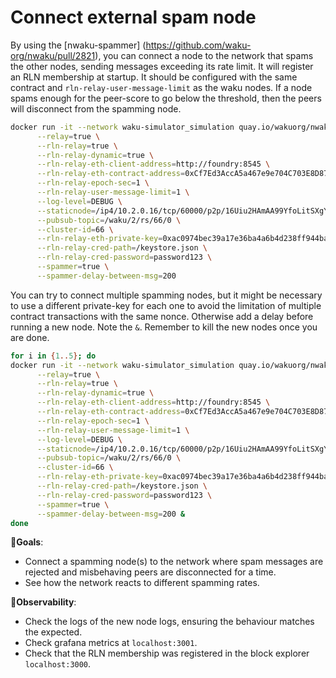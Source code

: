 # Connect external spam node


By using the [nwaku-spammer] (https://github.com/waku-org/nwaku/pull/2821), you can connect a node to the network that spams the other nodes, sending messages exceeding its rate limit. It will register an RLN membership at startup. It should be configured with the same contract and `rln-relay-user-message-limit` as the waku nodes. If a node spams enough for the peer-score to go below the threshold, then the peers will disconnect from the spamming node.

```bash
docker run -it --network waku-simulator_simulation quay.io/wakuorg/nwaku-pr:2821 \
      --relay=true \
      --rln-relay=true \
      --rln-relay-dynamic=true \
      --rln-relay-eth-client-address=http://foundry:8545 \
      --rln-relay-eth-contract-address=0xCf7Ed3AccA5a467e9e704C703E8D87F634fB0Fc9 \
      --rln-relay-epoch-sec=1 \
      --rln-relay-user-message-limit=1 \
      --log-level=DEBUG \
      --staticnode=/ip4/10.2.0.16/tcp/60000/p2p/16Uiu2HAmAA99YfoLitSXgY1bHaqjaTKhyrU4M4y3D1rVj1bmcgL8 \
      --pubsub-topic=/waku/2/rs/66/0 \
      --cluster-id=66 \
      --rln-relay-eth-private-key=0xac0974bec39a17e36ba4a6b4d238ff944bacb478cbed5efcae784d7bf4f2ff80 \
      --rln-relay-cred-path=/keystore.json \
      --rln-relay-cred-password=password123 \
      --spammer=true \
      --spammer-delay-between-msg=200
```

You can try to connect multiple spamming nodes, but it might be necessary to use a different private-key for each one to avoid the limitation of multiple contract transactions with the same nonce. Otherwise add a delay before running a new node. Note the `&`. Remember to kill the new nodes once you are done.

```bash
for i in {1..5}; do
docker run -it --network waku-simulator_simulation quay.io/wakuorg/nwaku-pr:2821 \
      --relay=true \
      --rln-relay=true \
      --rln-relay-dynamic=true \
      --rln-relay-eth-client-address=http://foundry:8545 \
      --rln-relay-eth-contract-address=0xCf7Ed3AccA5a467e9e704C703E8D87F634fB0Fc9 \
      --rln-relay-epoch-sec=1 \
      --rln-relay-user-message-limit=1 \
      --log-level=DEBUG \
      --staticnode=/ip4/10.2.0.16/tcp/60000/p2p/16Uiu2HAmAA99YfoLitSXgY1bHaqjaTKhyrU4M4y3D1rVj1bmcgL8 \
      --pubsub-topic=/waku/2/rs/66/0 \
      --cluster-id=66 \
      --rln-relay-eth-private-key=0xac0974bec39a17e36ba4a6b4d238ff944bacb478cbed5efcae784d7bf4f2ff80 \
      --rln-relay-cred-path=/keystore.json \
      --rln-relay-cred-password=password123 \
      --spammer=true \
      --spammer-delay-between-msg=200 &
done
```
🎯**Goals**:

- Connect a spamming node(s) to the network where spam messages are rejected and misbehaving peers are disconnected for a time.
- See how the network reacts to different spamming rates.

👀**Observability**:

- Check the logs of the new node logs, ensuring the behaviour matches the expected.
- Check grafana metrics at `localhost:3001`.
- Check that the RLN membership was registered in the block explorer `localhost:3000`.